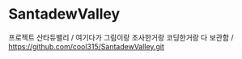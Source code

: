 # SantadewValley
프로젝트 산타듀밸리 / 
여기다가 그림이랑 조사한거랑 코딩한거랑 다 보관함 /
https://github.com/cool315/SantadewValley.git
